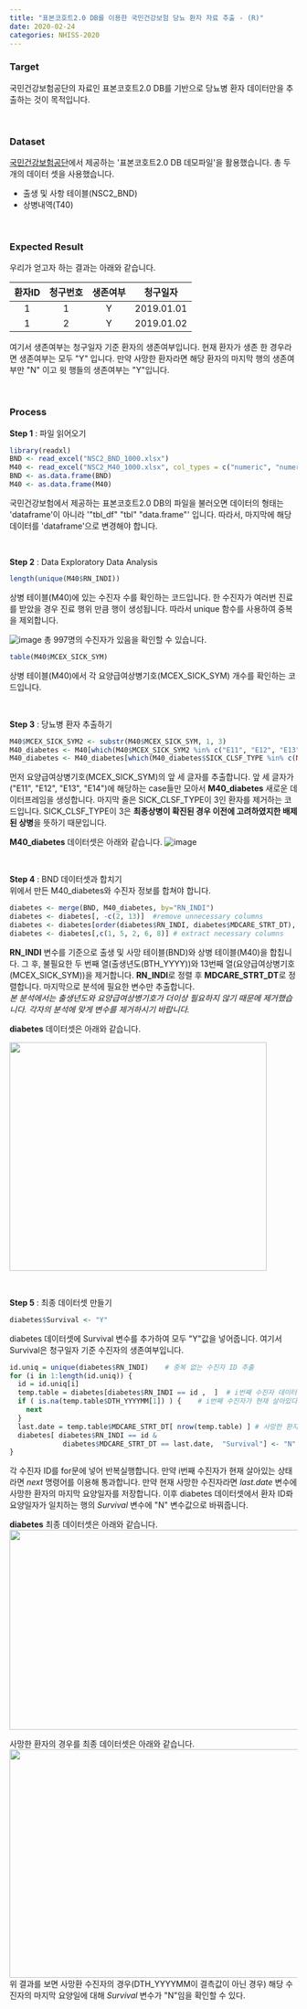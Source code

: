 ```yaml
---
title: "표본코호트2.0 DB를 이용한 국민건강보험 당뇨 환자 자료 추출 - (R)"
date: 2020-02-24
categories: NHISS-2020
---
```


### Target
국민건강보험공단의 자료인 표본코호트2.0 DB를 기반으로 당뇨병 환자 데이터만을 추출하는 것이 목적입니다.  

&nbsp;



### Dataset
[국민건강보험공단](https://nhiss.nhis.or.kr/bd/ab/bdaba001cv.do)에서 제공하는 '표본코호트2.0 DB 데모파일'을 활용했습니다.
총 두 개의 데이터 셋을 사용했습니다. 
- 출생 및 사항 테이블(NSC2_BND)
- 상병내역(T40)  

&nbsp;

### Expected Result
우리가 얻고자 하는 결과는 아래와 같습니다. 

|환자ID|청구번호|생존여부|청구일자|  
|:------:|:-------:|:--------:|:-------:|
|1|1|Y|2019.01.01|
|1|2|Y|2019.01.02|

여기서 생존여부는 청구일자 기준 환자의 생존여부입니다.
현재 환자가 생존 한 경우라면 생존여부는 모두 "Y" 입니다.
만약 사망한 환자라면 해당 환자의 마지막 행의 생존여부만 "N" 이고 윗 행들의 생존여부는 "Y"입니다.

&nbsp;

### Process
**Step 1** : 파일 읽어오기
```R
library(readxl)
BND <- read_excel("NSC2_BND_1000.xlsx")
M40 <- read_excel("NSC2_M40_1000.xlsx", col_types = c("numeric", "numeric", "text", "text", "text", "text", "text", "text"))
BND <- as.data.frame(BND)
M40 <- as.data.frame(M40)
```

국민건강보험에서 제공하는 표본코호트2.0 DB의 파일을 불러오면 데이터의 형태는 'dataframe'이 아니라 '"tbl_df"     "tbl"        "data.frame"' 입니다. 따라서, 마지막에 해당 데이터를 'dataframe'으로 변경해야 합니다. 

&nbsp;  


**Step 2** : Data Exploratory Data Analysis
```R
length(unique(M40$RN_INDI))
```
상병 테이블(M40)에 있는 수진자 수를 확인하는 코드입니다. 한 수진자가 여러번 진료를 받았을 경우 진료 행위 만큼 행이 생성됩니다. 따라서 unique 함수를 사용하여 중복을 제외합니다.  

![image](https://user-images.githubusercontent.com/50100121/75151279-a0c95680-5749-11ea-90ca-f927df83b401.png)
총 997명의 수진자가 있음을 확인할 수 있습니다.  


```R
table(M40$MCEX_SICK_SYM)
```
상병 테이블(M40)에서 각 요양급여상병기호(MCEX_SICK_SYM) 개수를 확인하는 코드입니다. 

&nbsp;

**Step 3** : 당뇨병 환자 추출하기
```R
M40$MCEX_SICK_SYM2 <- substr(M40$MCEX_SICK_SYM, 1, 3)
M40_diabetes <- M40[which(M40$MCEX_SICK_SYM2 %in% c("E11", "E12", "E13", "E14")),]
M40_diabetes <- M40_diabetes[which(M40_diabetes$SICK_CLSF_TYPE %in% c(NA, "1", "2")), ]
```
먼저 요양급여상병기호(MCEX_SICK_SYM)의 앞 세 글자를 추출합니다. 앞 세 글자가 ("E11", "E12", "E13", "E14")에 해당하는 case들만 모아서 **M40_diabetes** 새로운 데이터프레임을 생성합니다.
마지막 줄은 SICK_CLSF_TYPE이 3인 환자를 제거하는 코드입니다. SICK_CLSF_TYPE이 3은 **최종상병이 확진된 경우 이전에 고려하였지한 배제된 상병**을 뜻하기 때문입니다. 

**M40_diabetes** 데이터셋은 아래와 같습니다. 
![image](https://user-images.githubusercontent.com/50100121/75151723-b723e200-574a-11ea-9ba2-5511807d384c.png)

&nbsp;  

**Step 4** : BND 데이터셋과 합치기  
위에서 만든 M40_diabetes와 수진자 정보를 합쳐야 합니다.

```R
diabetes <- merge(BND, M40_diabetes, by="RN_INDI")
diabetes <- diabetes[, -c(2, 13)]  #remove unnecessary columns
diabetes <- diabetes[order(diabetes$RN_INDI, diabetes$MDCARE_STRT_DT), ]
diabetes <- diabetes[,c(1, 5, 2, 6, 8)] # extract necessary columns
```
**RN_INDI** 변수를 기준으로 출생 및 사망 테이블(BND)와 상병 테이블(M40)을 합칩니다. 그 후, 불필요한 두 번째 열(출생년도(BTH_YYYY))와 13번째 열(요양급여상병기호(MCEX_SICK_SYM))을 제거합니다. **RN_INDI**로 정렬 후 **MDCARE_STRT_DT**로 정렬합니다. 마지막으로 분석에 필요한 변수만 추출합니다.   
*본 분석에서는 출생년도와 요양급여상병기호가 더이상 필요하지 않기 때문에 제거했습니다. 각자의 분석에 맞게 변수를 제거하시기 바랍니다.*  

**diabetes** 데이터셋은 아래와 같습니다.  

<img src="https://user-images.githubusercontent.com/50100121/75154703-aaef5300-5751-11ea-9cfa-eac6acbbec86.png" width="450" height="400">

&nbsp;



**Step 5** : 최종 데이터셋 만들기
```R
diabetes$Survival <- "Y"
```
diabetes 데이터셋에 Survival 변수를 추가하여 모두 "Y"값을 넣어줍니다. 여기서 Survival은 청구일자 기준 수진자의 생존여부입니다. 
```R
id.uniq = unique(diabetes$RN_INDI)    # 중복 없는 수진자 ID 추출
for (i in 1:length(id.uniq)) {
  id = id.uniq[i]
  temp.table = diabetes[diabetes$RN_INDI == id ,  ]  # i번째 수진자 데이터만 추출
  if ( is.na(temp.table$DTH_YYYYMM[1]) ) {    # i번째 수진자가 현재 살아있다면 통과
    next 
  } 
  last.date = temp.table$MDCARE_STRT_DT[ nrow(temp.table) ] # 사망한 환자의 마지막 요양일자를 last.date로 저장
  diabetes[ diabetes$RN_INDI == id &
             diabetes$MDCARE_STRT_DT == last.date,  "Survival"] <- "N"
}
```
각 수진자 ID를 for문에 넣어 반복실행합니다. 만약 i번째 수진자가 현재 살아있는 상태라면 *next* 명령어를 이용해 통과합니다. 만약 현재 사망한 수진자라면 *last.date* 변수에 사망한 환자의 마지막 요양일자를 저장합니다. 이후 diabetes 데이터셋에서 환자 ID롸 요양일자가 일치하는 행의 *Survival* 변수에 "N" 변수값으로 바꿔줍니다. 

**diabetes** 최종 데이터셋은 아래와 같습니다.
<img src="https://user-images.githubusercontent.com/50100121/75155907-58fbfc80-5754-11ea-9a11-f95174a2dc02.png" width="550" height="350">

사망한 환자의 경우를 최종 데이터셋은 아래와 같습니다.
<img src="https://user-images.githubusercontent.com/50100121/75155736-fc98dd00-5753-11ea-9211-5209e992d66e.png" width="550" height="400">  
위 결과를 보면 사망환 수진자의 경우(DTH_YYYYMM이 결측값이 아닌 경우) 해당 수진자의 마지막 요양일에 대해 *Survival* 변수가 "N"임을 확인할 수 있다. 
